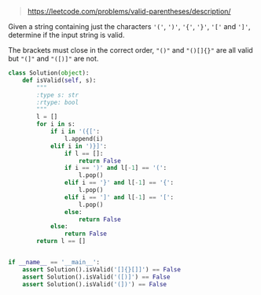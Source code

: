 > https://leetcode.com/problems/valid-parentheses/description/

Given a string containing just the characters `'('`, `')'`, `'{'`, `'}'`, `'['` and `']'`, determine if the input string is valid.

The brackets must close in the correct order, `"()"` and `"()[]{}"` are all valid but `"(]"` and `"([)]"` are not.

```python
class Solution(object):
    def isValid(self, s):
        """
        :type s: str
        :rtype: bool
        """
        l = []
        for i in s:
            if i in '({[':
                l.append(i)
            elif i in ')}]':
                if l == []:
                    return False
                if i == ')' and l[-1] == '(':
                    l.pop()
                elif i == '}' and l[-1] == '{':
                    l.pop()
                elif i == ']' and l[-1] == '[':
                    l.pop()
                else:
                    return False
            else:
                return False
        return l == []


if __name__ == '__main__':
    assert Solution().isValid('[]{}[]]') == False
    assert Solution().isValid('([)]') == False
    assert Solution().isValid('(])') == False
```